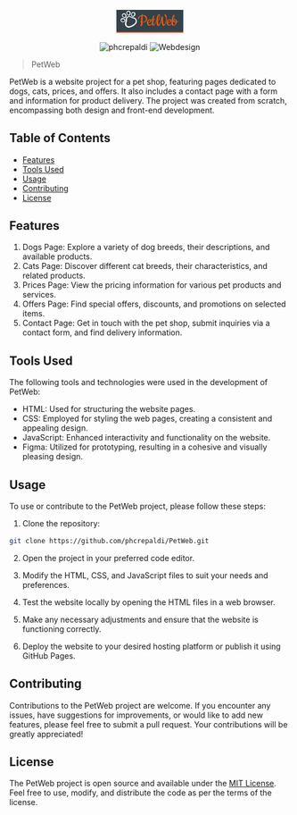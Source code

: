 <p align="center"><img src="pet.jpeg" alt="Pet Image" width="120"></p>
<p align="center">
 <img src="https://img.shields.io/static/v1?label=Behance&message=phcrepaldi&color=199ca8&labelColor=000000" alt="phcrepaldi" />
 <img src="https://img.shields.io/static/v1?label=Type&message=Webdesign&color=199ca8&labelColor=000000" alt="Webdesign" />
</p>

>PetWeb

PetWeb is a website project for a pet shop, featuring pages dedicated to dogs, cats, prices, and offers. It also includes a contact page with a form and information for product delivery. The project was created from scratch, encompassing both design and front-end development.

## Table of Contents

- [Features](#features)
- [Tools Used](#tools-used)
- [Usage](#usage)
- [Contributing](#contributing)
- [License](#license)

## Features

1. Dogs Page: Explore a variety of dog breeds, their descriptions, and available products.
2. Cats Page: Discover different cat breeds, their characteristics, and related products.
3. Prices Page: View the pricing information for various pet products and services.
4. Offers Page: Find special offers, discounts, and promotions on selected items.
5. Contact Page: Get in touch with the pet shop, submit inquiries via a contact form, and find delivery information.

## Tools Used

The following tools and technologies were used in the development of PetWeb:

- HTML: Used for structuring the website pages.
- CSS: Employed for styling the web pages, creating a consistent and appealing design.
- JavaScript: Enhanced interactivity and functionality on the website.
- Figma: Utilized for prototyping, resulting in a cohesive and visually pleasing design.

## Usage

To use or contribute to the PetWeb project, please follow these steps:

1. Clone the repository:

```bash
git clone https://github.com/phcrepaldi/PetWeb.git
```

2. Open the project in your preferred code editor.

3. Modify the HTML, CSS, and JavaScript files to suit your needs and preferences.

4. Test the website locally by opening the HTML files in a web browser.

5. Make any necessary adjustments and ensure that the website is functioning correctly.

6. Deploy the website to your desired hosting platform or publish it using GitHub Pages.

## Contributing

Contributions to the PetWeb project are welcome. If you encounter any issues, have suggestions for improvements, or would like to add new features, please feel free to submit a pull request. Your contributions will be greatly appreciated!

## License

The PetWeb project is open source and available under the [MIT License](https://opensource.org/licenses/MIT). Feel free to use, modify, and distribute the code as per the terms of the license.